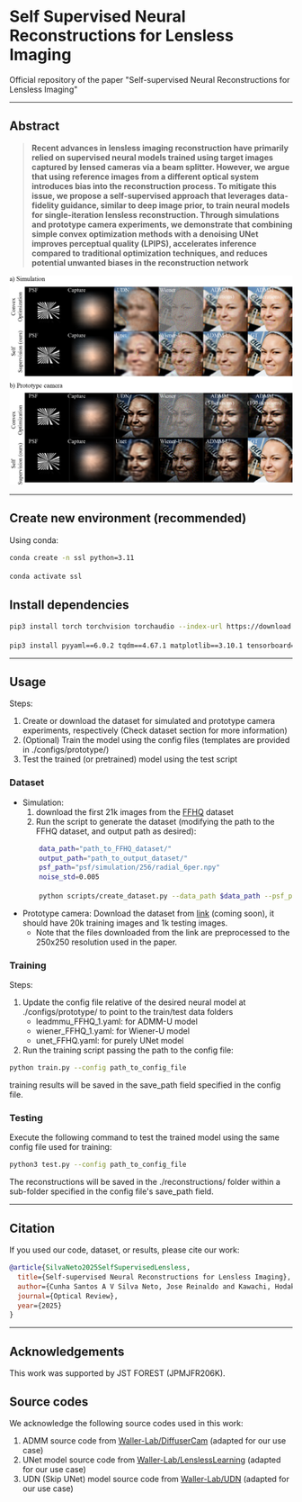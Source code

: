 # Self Supervised Neural Reconstructions for Lensless Imaging

Official repository of the paper "Self-supervised Neural Reconstructions for Lensless Imaging"


---
## Abstract

> __Recent advances in lensless imaging reconstruction have primarily relied on supervised neural models trained using target images captured by lensed cameras via a beam splitter. However, we argue that using reference images from a different optical system introduces bias into the reconstruction process. To mitigate this issue, we propose a self-supervised approach that leverages data-fidelity guidance, similar to deep image prior, to train neural models for single-iteration lensless reconstruction. Through simulations and prototype camera experiments, we demonstrate that combining simple convex optimization methods with a denoising UNet improves perceptual quality (LPIPS), accelerates inference compared to traditional optimization techniques, and reduces potential unwanted biases in
the reconstruction network__

![image](figs/results.png)

---


## Create new environment (recommended) 
Using conda:
```bash
conda create -n ssl python=3.11

conda activate ssl
```

## Install dependencies
```bash
pip3 install torch torchvision torchaudio --index-url https://download.pytorch.org/whl/cu128

pip3 install pyyaml==6.0.2 tqdm==4.67.1 matplotlib==3.10.1 tensorboard==2.19.0
```

---

## Usage
Steps:
1) Create or download the dataset for simulated and prototype camera experiments, respectively (Check dataset section for more information)
2) (Optional) Train the model using the config files (templates are provided in ./configs/prototype/)
3) Test the trained (or pretrained) model using the test script

### Dataset
- Simulation:
   1) download the first 21k images from the [FFHQ](https://drive.google.com/drive/folders/1u2xu7bSrWxrbUxk-dT-UvEJq8IjdmNTP) dataset
   2) Run the script to generate the dataset (modifying the path to the FFHQ dataset, and output path as desired):
     ```bash
         data_path="path_to_FFHQ_dataset/"
         output_path="path_to_output_dataset/"
         psf_path="psf/simulation/256/radial_6per.npy"
         noise_std=0.005
     
         python scripts/create_dataset.py --data_path $data_path --psf_path $psf_path --output_path $output_path --noise_std $noise_std
     ```
- Prototype camera: Download the dataset from [link](https://drive.google.com/drive/folders/1LG-6gWBrCuhZYl7DPLXpxO2jtAu6Wk8P?usp=sharing) (coming soon), it should have 20k training images and 1k testing images.
  - Note that the files downloaded from the link are preprocessed to the 250x250 resolution used in the paper.


### Training
Steps:
1) Update the config file relative of the desired neural model at ./configs/prototype/ to point to the train/test data folders
   - leadmmu_FFHQ_1.yaml: for ADMM-U model
   - wiener_FFHQ_1.yaml: for Wiener-U model
   - unet_FFHQ.yaml: for purely UNet model
2) Run the training script passing the path to the config file:
```bash
python train.py --config path_to_config_file
```
training results will be saved in the save_path field specified in the config file.

### Testing
Execute the following command to test the trained model using the same config file used for training:
```bash
python3 test.py --config path_to_config_file
```
The reconstructions will be saved in the ./reconstructions/ folder within a sub-folder specified in the config file's save_path field.

--- 
## Citation
If you used our code, dataset, or results, please cite our work:
```bibtex
@article{SilvaNeto2025SelfSupervisedLensless,
  title={Self-supervised Neural Reconstructions for Lensless Imaging},
  author={Cunha Santos A V Silva Neto, Jose Reinaldo and Kawachi, Hodaka and Yagi, Yasushi and Nakamura, Tomoya},
  journal={Optical Review},
  year={2025}
}
```

---
## Acknowledgements
This work was supported by JST FOREST (JPMJFR206K).

## Source codes
We acknowledge the following source codes used in this work:

1) ADMM source code from [Waller-Lab/DiffuserCam](https://github.com/Waller-Lab/DiffuserCam) (adapted for our use case)
2) UNet model source code from [Waller-Lab/LenslessLearning](https://github.com/Waller-Lab/LenslessLearning) (adapted for our use case)
3) UDN (Skip UNet) model source code from [Waller-Lab/UDN](https://github.com/Waller-Lab/UDN) (adapted for our use case)

